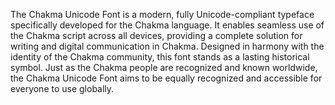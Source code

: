 The Chakma Unicode Font is a modern, fully Unicode-compliant typeface specifically developed for the Chakma language. 
It enables seamless use of the Chakma script across all devices, providing a complete solution for writing and digital communication in Chakma.
Designed in harmony with the identity of the Chakma community, this font stands as a lasting historical symbol. 
Just as the Chakma people are recognized and known worldwide, the Chakma Unicode Font aims to be equally recognized and accessible for everyone to use globally.
